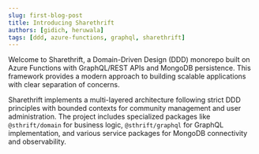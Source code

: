 ```yaml
---
slug: first-blog-post
title: Introducing Sharethrift
authors: [gidich, heruwala]
tags: [ddd, azure-functions, graphql, sharethrift]
---
```


Welcome to Sharethrift, a Domain-Driven Design (DDD) monorepo built on Azure Functions with GraphQL/REST APIs and MongoDB persistence. This framework provides a modern approach to building scalable applications with clear separation of concerns.

<!-- truncate -->

Sharethrift implements a multi-layered architecture following strict DDD principles with bounded contexts for community management and user administration. The project includes specialized packages like `@sthrift/domain` for business logic, `@sthrift/graphql` for GraphQL implementation, and various service packages for MongoDB connectivity and observability.
